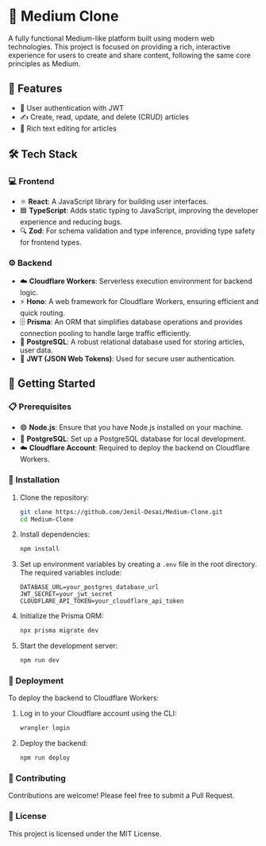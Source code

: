 # 🚀 Medium Clone

A fully functional Medium-like platform built using modern web technologies. This project is focused on providing a rich, interactive experience for users to create and share content, following the same core principles as Medium.

## 🌟 Features

- 🔐 User authentication with JWT
- ✍️ Create, read, update, and delete (CRUD) articles
- 📝 Rich text editing for articles

## 🛠️ Tech Stack

### 💻 Frontend

- ⚛️ **React**: A JavaScript library for building user interfaces.
- 🟦 **TypeScript**: Adds static typing to JavaScript, improving the developer experience and reducing bugs.
- 🔍 **Zod**: For schema validation and type inference, providing type safety for frontend types.

### ⚙️ Backend

- ☁️ **Cloudflare Workers**: Serverless execution environment for backend logic.
- ⚡ **Hono**: A web framework for Cloudflare Workers, ensuring efficient and quick routing.
- 🗄️ **Prisma**: An ORM that simplifies database operations and provides connection pooling to handle large traffic efficiently.
- 🐘 **PostgreSQL**: A robust relational database used for storing articles, user data.
- 🔐 **JWT (JSON Web Tokens)**: Used for secure user authentication.

## 🚀 Getting Started

### 📋 Prerequisites

- 🟢 **Node.js**: Ensure that you have Node.js installed on your machine.
- 🐘 **PostgreSQL**: Set up a PostgreSQL database for local development.
- ☁️ **Cloudflare Account**: Required to deploy the backend on Cloudflare Workers.

### 🔧 Installation

1. Clone the repository:

   ```bash
   git clone https://github.com/Jenil-Desai/Medium-Clone.git
   cd Medium-Clone
   ```

2. Install dependencies:

   ```bash
   npm install
   ```

3. Set up environment variables by creating a `.env` file in the root directory. The required variables include:

   ```env
   DATABASE_URL=your_postgres_database_url
   JWT_SECRET=your_jwt_secret
   CLOUDFLARE_API_TOKEN=your_cloudflare_api_token
   ```

4. Initialize the Prisma ORM:

   ```bash
   npx prisma migrate dev
   ```

5. Start the development server:

   ```bash
   npm run dev
   ```

### 🚀 Deployment

To deploy the backend to Cloudflare Workers:

1. Log in to your Cloudflare account using the CLI:

   ```bash
   wrangler login
   ```

2. Deploy the backend:

   ```bash
   npm run deploy
   ```

### 🤝 Contributing

Contributions are welcome! Please feel free to submit a Pull Request.

### 📄 License

This project is licensed under the MIT License.
